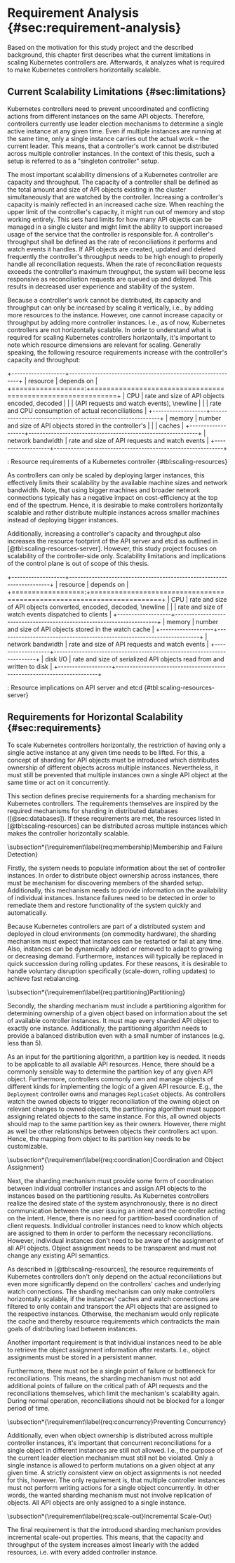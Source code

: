 # Requirement Analysis {#sec:requirement-analysis}

Based on the motivation for this study project and the described background, this chapter first describes what the current limitations in scaling Kubernetes controllers are.
Afterwards, it analyzes what is required to make Kubernetes controllers horizontally scalable.

## Current Scalability Limitations {#sec:limitations}

Kubernetes controllers need to prevent uncoordinated and conflicting actions from different instances on the same API objects.
Therefore, controllers currently use leader election mechanisms to determine a single active instance at any given time.
Even if multiple instances are running at the same time, only a single instance carries out the actual work – the current leader.
This means, that a controller's work cannot be distributed across multiple controller instances.
In the context of this thesis, such a setup is referred to as a "singleton controller" setup.

The most important scalability dimensions of a Kubernetes controller are capacity and throughput.
The capacity of a controller shall be defined as the total amount and size of API objects existing in the cluster simultaneously that are watched by the controller.
Increasing a controller's capacity is mainly reflected in an increased cache size.
When reaching the upper limit of the controller's capacity, it might run out of memory and stop working entirely.
This sets hard limits for how many API objects can be managed in a single cluster and might limit the ability to support increased usage of the service that the controller is responsible for.
A controller's throughput shall be defined as the rate of reconciliations it performs and watch events it handles.
If API objects are created, updated and deleted frequently the controller's throughput needs to be high enough to properly handle all reconciliation requests.
When the rate of reconciliation requests exceeds the controller's maximum throughput, the system will become less responsive as reconciliation requests are queued up and delayed.
This results in decreased user experience and stability of the system.

Because a controller's work cannot be distributed, its capacity and throughput can only be increased by scaling it vertically, i.e., by adding more resources to the instance.
However, one cannot increase capacity or throughput by adding more controller instances.
I.e., as of now, Kubernetes controllers are not horizontally scalable.
In order to understand what is required for scaling Kubernetes controllers horizontally, it's important to note which resource dimensions are relevant for scaling.
Generally speaking, the following resource requirements increase with the controller's capacity and throughput:

+-------------------+------------------------------------------------------------+
| resource          | depends on                                                 |
+==================:+============================================================+
| CPU               | rate and size of API objects encoded, decoded              |
|                   | (API requests and watch events), \newline                  |
|                   | rate and CPU consumption of actual reconciliations         |
+-------------------+------------------------------------------------------------+
| memory            | number and size of API objects stored in the controller's  |
|                   | caches                                                     |
+-------------------+------------------------------------------------------------+
| network bandwidth | rate and size of API requests and watch events             |
+-------------------+------------------------------------------------------------+

: Resource requirements of a Kubernetes controller {#tbl:scaling-resources}

As controllers can only be scaled by deploying larger instances, this effectively limits their scalability by the available machine sizes and network bandwidth.
Note, that using bigger machines and broader network connections typically has a negative impact on cost-efficiency at the top end of the spectrum.
Hence, it is desirable to make controllers horizontally scalable and rather distribute multiple instances across smaller machines instead of deploying bigger instances.

Additionally, increasing a controller's capacity and throughput also increases the resource footprint of the API server and etcd as outlined in [@tbl:scaling-resources-server].
However, this study project focuses on scalability of the controller-side only.
Scalability limitations and implications of the control plane is out of scope of this thesis.

+-------------------+-----------------------------------------------------------------------+
| resource          | depends on                                                            |
+==================:+=======================================================================+
| CPU               | rate and size of API objects converted, encoded, decoded, \newline    |
|                   | rate and size of watch events dispatched to clients                   |
+-------------------+-----------------------------------------------------------------------+
| memory            | number and size of API objects stored in the watch cache              |
+-------------------+-----------------------------------------------------------------------+
| network bandwidth | rate and size of API requests and watch events                        |
+-------------------+-----------------------------------------------------------------------+
| disk I/O          | rate and size of serialized API objects read from and written to disk |
+-------------------+-----------------------------------------------------------------------+

: Resource implications on API server and etcd {#tbl:scaling-resources-server}

## Requirements for Horizontal Scalability {#sec:requirements}

To scale Kubernetes controllers horizontally, the restriction of having only a single active instance at any given time needs to be lifted.
For this, a concept of sharding for API objects must be introduced which distributes ownership of different objects across multiple instances.
Nevertheless, it must still be prevented that multiple instances own a single API object at the same time or act on it concurrently.

This section defines precise requirements for a sharding mechanism for Kubernetes controllers.
The requirements themselves are inspired by the required mechanisms for sharding in distributed databases ([@sec:databases]).
If these requirements are met, the resources listed in [@tbl:scaling-resources] can be distributed across multiple instances which makes the controller horizontally scalable.

\subsection*{\requirement\label{req:membership}Membership and Failure Detection}

Firstly, the system needs to populate information about the set of controller instances.
In order to distribute object ownership across instances, there must be mechanism for discovering members of the sharded setup.
Additionally, this mechanism needs to provide information on the availability of individual instances.
Instance failures need to be detected in order to remediate them and restore functionality of the system quickly and automatically.

Because Kubernetes controllers are part of a distributed system and deployed in cloud environments (on commodity hardware), the sharding mechanism must expect that instances can be restarted or fail at any time.
Also, instances can be dynamically added or removed to adapt to growing or decreasing demand.
Furthermore, instances will typically be replaced in quick succession during rolling updates.
For these reasons, it is desirable to handle voluntary disruption specifically (scale-down, rolling updates) to achieve fast rebalancing.

\subsection*{\requirement\label{req:partitioning}Partitioning}

Secondly, the sharding mechanism must include a partitioning algorithm for determining ownership of a given object based on information about the set of available controller instances.
It must map every sharded API object to exactly one instance.
Additionally, the partitioning algorithm needs to provide a balanced distribution even with a small number of instances (e.g. less than 5).

As an input for the partitioning algorithm, a partition key is needed.
It needs to be applicable to all available API resources.
Hence, there should be a commonly sensible way to determine the partition key of any given API object.
Furthermore, controllers commonly own and manage objects of different kinds for implementing the logic of a given API resource.
E.g., the `Deployment` controller owns and manages `ReplicaSet` objects.
As controllers watch the owned objects to trigger reconciliation of the owning object on relevant changes to owned objects, the partitioning algorithm must support assigning related objects to the same instance.
For this, all owned objects should map to the same partition key as their owners.
However, there might as well be other relationships between objects their controllers act upon.
Hence, the mapping from object to its partition key needs to be customizable.

\subsection*{\requirement\label{req:coordination}Coordination and Object Assignment}

Next, the sharding mechanism must provide some form of coordination between individual controller instances and assign API objects to the instances based on the partitioning results.
As Kubernetes controllers realize the desired state of the system asynchronously, there is no direct communication between the user issuing an intent and the controller acting on the intent.
Hence, there is no need for partition-based coordination of client requests.
Individual controller instances need to know which objects are assigned to them in order to perform the necessary reconciliations.
However, individual instances don't need to be aware of the assignment of all API objects.
Object assignment needs to be transparent and must not change any existing API semantics.

As described in [@tbl:scaling-resources], the resource requirements of Kubernetes controllers don't only depend on the actual reconciliations but even more significantly depend on the controllers' caches and underlying watch connections.
The sharding mechanism can only make controllers horizontally scalable, if the instances' caches and watch connections are filtered to only contain and transport the API objects that are assigned to the respective instances.
Otherwise, the mechanism would only replicate the cache and thereby resource requirements which contradicts the main goals of distributing load between instances.

Another important requirement is that individual instances need to be able to retrieve the object assignment information after restarts.
I.e., object assignments must be stored in a persistent manner.

Furthermore, there must not be a single point of failure or bottleneck for reconciliations.
This means, the sharding mechanism must not add additional points of failure on the critical path of API requests and the reconciliations themselves, which limit the mechanism's scalability again.
During normal operation, reconciliations should not be blocked for a longer period of time.

\subsection*{\requirement\label{req:concurrency}Preventing Concurrency}

Additionally, even when object ownership is distributed across multiple controller instances, it's important that concurrent reconciliations for a single object in different instances are still not allowed.
I.e., the purpose of the current leader election mechanism must still not be violated.
Only a single instance is allowed to perform mutations on a given object at any given time.
A strictly consistent view on object assignments is not needed for this, however.
The only requirement is, that multiple controller instances must not perform writing actions for a single object concurrently.
In other words, the wanted sharding mechanism must not involve replication of objects.
All API objects are only assigned to a single instance.

\subsection*{\requirement\label{req:scale-out}Incremental Scale-Out}

The final requirement is that the introduced sharding mechanism provides incremental scale-out properties.
This means, that the capacity and throughput of the system increases almost linearly with the added resources, i.e. with every added controller instance.
